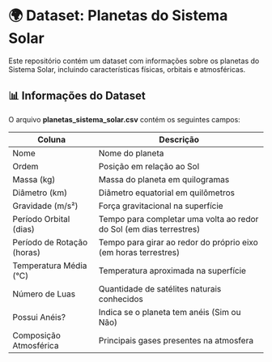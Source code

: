 # 🌍 Dataset: Planetas do Sistema Solar

Este repositório contém um dataset com informações sobre os planetas do Sistema Solar, incluindo características físicas, orbitais e atmosféricas.

## 📊 Informações do Dataset
O arquivo **planetas_sistema_solar.csv** contém os seguintes campos:

| Coluna                        | Descrição |
|-------------------------------|--------------------------------------------------------------------------------------|
| Nome                          | Nome do planeta |
| Ordem                         | Posição em relação ao Sol |
| Massa (kg)                    | Massa do planeta em quilogramas |
| Diâmetro (km)                 | Diâmetro equatorial em quilômetros |
| Gravidade (m/s²)              | Força gravitacional na superfície |
| Período Orbital (dias)        | Tempo para completar uma volta ao redor do Sol (em dias terrestres) |
| Período de Rotação (horas)    | Tempo para girar ao redor do próprio eixo (em horas terrestres) |
| Temperatura Média (°C)        | Temperatura aproximada na superfície |
| Número de Luas                | Quantidade de satélites naturais conhecidos |
| Possui Anéis?                 | Indica se o planeta tem anéis (Sim ou Não) |
| Composição Atmosférica        | Principais gases presentes na atmosfera |



